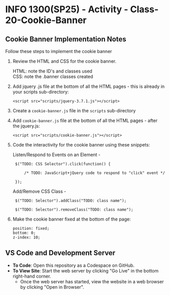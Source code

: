 # INFO 1300(SP25) - Activity - Class-20-Cookie-Banner

## Cookie Banner Implementation Notes

Follow these steps to implement the cookie banner

1. Review the HTML and CSS for the cookie banner.
   
   HTML:  note the ID's and classes used<br>
   CSS:  note the .banner classes created

2.  Add jquery .js file at the bottom of all the HTML pages - this is already in your scripts sub-directory:
   
     `<script src="scripts/jquery-3.7.1.js"></script>`

3.  Create a `cookie-banner.js` file in the `scripts` sub-directory

4.  Add `cookie-banner.js` file at the bottom of all the HTML pages - after the jquery.js:
   
     `<script src="scripts/cookie-banner.js"></script>`

5. Code the interactivity for the cookie banner using these snippets:

    Listen/Respond to Events on an Element - 

        $("TODO: CSS Selector").click(function() {
        
            /* TODO: JavaScript+jQuery code to respond to "click" event */
        
        });

    Add/Remove CSS Class - 

        $("TODO: Selector").addClass("TODO: class name");

        $("TODO: Selector").removeClass("TODO: class name");

6.  Make the cookie banner fixed at the bottom of the page:

    `position: fixed;`<br>
    `bottom: 0;`<br>
    `z-index: 10;`


## VS Code and Development Server

- **To Code**: Open this repository as a Codespace on GitHub.
- **To View Site**: Start the web server by clicking "Go Live" in the bottom right-hand corner.
  - Once the web server has started, view the website in a web browser by clicking "Open in Browser".
